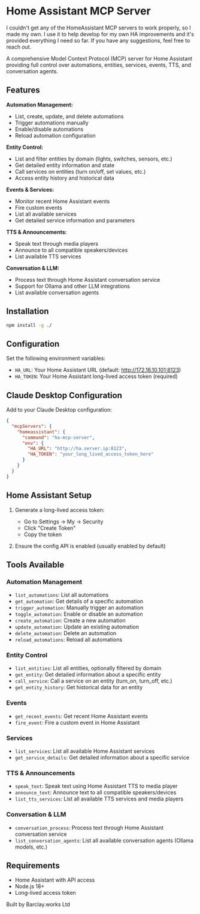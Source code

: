 # Home Assistant MCP Server

I couldn't get any of the HomeAssistant MCP servers to work properly, so I made my own.
I use it to help develop for my own HA improvements and it's provided everything I need so far.
If you have any suggestions, feel free to reach out.

A comprehensive Model Context Protocol (MCP) server for Home Assistant providing full control over automations, entities, services, events, TTS, and conversation agents.

## Features

**Automation Management:**
- List, create, update, and delete automations
- Trigger automations manually
- Enable/disable automations
- Reload automation configuration

**Entity Control:**
- List and filter entities by domain (lights, switches, sensors, etc.)
- Get detailed entity information and state
- Call services on entities (turn on/off, set values, etc.)
- Access entity history and historical data

**Events & Services:**
- Monitor recent Home Assistant events
- Fire custom events
- List all available services
- Get detailed service information and parameters

**TTS & Announcements:**
- Speak text through media players
- Announce to all compatible speakers/devices
- List available TTS services

**Conversation & LLM:**
- Process text through Home Assistant conversation service
- Support for Ollama and other LLM integrations
- List available conversation agents

## Installation

```bash
npm install -g ./
```

## Configuration

Set the following environment variables:

- `HA_URL`: Your Home Assistant URL (default: http://172.16.10.101:8123)
- `HA_TOKEN`: Your Home Assistant long-lived access token (required)

## Claude Desktop Configuration

Add to your Claude Desktop configuration:

```json
{
  "mcpServers": {
    "homeassistant": {
      "command": "ha-mcp-server",
      "env": {
        "HA_URL": "http://ha.server.ip:8123",
        "HA_TOKEN": "your_long_lived_access_token_here"
      }
    }
  }
}
```

## Home Assistant Setup

1. Generate a long-lived access token:
   - Go to Settings → My → Security
   - Click "Create Token"
   - Copy the token

2. Ensure the config API is enabled (usually enabled by default)

## Tools Available

### Automation Management
- `list_automations`: List all automations
- `get_automation`: Get details of a specific automation
- `trigger_automation`: Manually trigger an automation
- `toggle_automation`: Enable or disable an automation
- `create_automation`: Create a new automation
- `update_automation`: Update an existing automation
- `delete_automation`: Delete an automation
- `reload_automations`: Reload all automations

### Entity Control
- `list_entities`: List all entities, optionally filtered by domain
- `get_entity`: Get detailed information about a specific entity
- `call_service`: Call a service on an entity (turn_on, turn_off, etc.)
- `get_entity_history`: Get historical data for an entity

### Events
- `get_recent_events`: Get recent Home Assistant events
- `fire_event`: Fire a custom event in Home Assistant

### Services
- `list_services`: List all available Home Assistant services
- `get_service_details`: Get detailed information about a specific service

### TTS & Announcements
- `speak_text`: Speak text using Home Assistant TTS to media player
- `announce_text`: Announce text to all compatible speakers/devices
- `list_tts_services`: List all available TTS services and media players

### Conversation & LLM
- `conversation_process`: Process text through Home Assistant conversation service
- `list_conversation_agents`: List all available conversation agents (Ollama models, etc.)

## Requirements

- Home Assistant with API access
- Node.js 18+
- Long-lived access token

Built by Barclay.works Ltd
